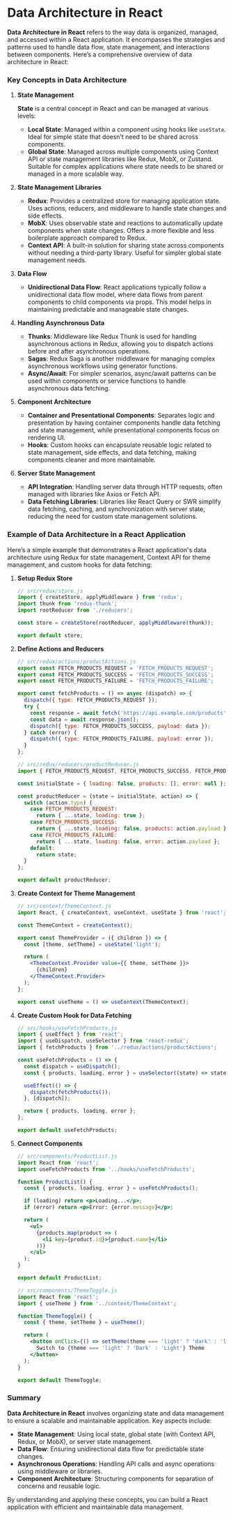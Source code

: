 # Data Architecture in React

**Data Architecture in React** refers to the way data is organized, managed, and accessed within a React application. It encompasses the strategies and patterns used to handle data flow, state management, and interactions between components. Here’s a comprehensive overview of data architecture in React:

### Key Concepts in Data Architecture

1. **State Management**

   **State** is a central concept in React and can be managed at various levels:
   
   - **Local State**: Managed within a component using hooks like `useState`. Ideal for simple state that doesn’t need to be shared across components.
   - **Global State**: Managed across multiple components using Context API or state management libraries like Redux, MobX, or Zustand. Suitable for complex applications where state needs to be shared or managed in a more scalable way.

2. **State Management Libraries**

   - **Redux**: Provides a centralized store for managing application state. Uses actions, reducers, and middleware to handle state changes and side effects.
   - **MobX**: Uses observable state and reactions to automatically update components when state changes. Offers a more flexible and less boilerplate approach compared to Redux.
   - **Context API**: A built-in solution for sharing state across components without needing a third-party library. Useful for simpler global state management needs.

3. **Data Flow**

   - **Unidirectional Data Flow**: React applications typically follow a unidirectional data flow model, where data flows from parent components to child components via props. This model helps in maintaining predictable and manageable state changes.

4. **Handling Asynchronous Data**

   - **Thunks**: Middleware like Redux Thunk is used for handling asynchronous actions in Redux, allowing you to dispatch actions before and after asynchronous operations.
   - **Sagas**: Redux Saga is another middleware for managing complex asynchronous workflows using generator functions.
   - **Async/Await**: For simpler scenarios, async/await patterns can be used within components or service functions to handle asynchronous data fetching.

5. **Component Architecture**

   - **Container and Presentational Components**: Separates logic and presentation by having container components handle data fetching and state management, while presentational components focus on rendering UI.
   - **Hooks**: Custom hooks can encapsulate reusable logic related to state management, side effects, and data fetching, making components cleaner and more maintainable.

6. **Server State Management**

   - **API Integration**: Handling server data through HTTP requests, often managed with libraries like Axios or Fetch API.
   - **Data Fetching Libraries**: Libraries like React Query or SWR simplify data fetching, caching, and synchronization with server state, reducing the need for custom state management solutions.

### Example of Data Architecture in a React Application

Here’s a simple example that demonstrates a React application's data architecture using Redux for state management, Context API for theme management, and custom hooks for data fetching:

1. **Setup Redux Store**

   ```jsx
   // src/redux/store.js
   import { createStore, applyMiddleware } from 'redux';
   import thunk from 'redux-thunk';
   import rootReducer from './reducers';

   const store = createStore(rootReducer, applyMiddleware(thunk));

   export default store;
   ```

2. **Define Actions and Reducers**

   ```jsx
   // src/redux/actions/productActions.js
   export const FETCH_PRODUCTS_REQUEST = 'FETCH_PRODUCTS_REQUEST';
   export const FETCH_PRODUCTS_SUCCESS = 'FETCH_PRODUCTS_SUCCESS';
   export const FETCH_PRODUCTS_FAILURE = 'FETCH_PRODUCTS_FAILURE';

   export const fetchProducts = () => async (dispatch) => {
     dispatch({ type: FETCH_PRODUCTS_REQUEST });
     try {
       const response = await fetch('https://api.example.com/products');
       const data = await response.json();
       dispatch({ type: FETCH_PRODUCTS_SUCCESS, payload: data });
     } catch (error) {
       dispatch({ type: FETCH_PRODUCTS_FAILURE, payload: error });
     }
   };
   ```

   ```jsx
   // src/redux/reducers/productReducer.js
   import { FETCH_PRODUCTS_REQUEST, FETCH_PRODUCTS_SUCCESS, FETCH_PRODUCTS_FAILURE } from '../actions/productActions';

   const initialState = { loading: false, products: [], error: null };

   const productReducer = (state = initialState, action) => {
     switch (action.type) {
       case FETCH_PRODUCTS_REQUEST:
         return { ...state, loading: true };
       case FETCH_PRODUCTS_SUCCESS:
         return { ...state, loading: false, products: action.payload };
       case FETCH_PRODUCTS_FAILURE:
         return { ...state, loading: false, error: action.payload };
       default:
         return state;
     }
   };

   export default productReducer;
   ```

3. **Create Context for Theme Management**

   ```jsx
   // src/context/ThemeContext.js
   import React, { createContext, useContext, useState } from 'react';

   const ThemeContext = createContext();

   export const ThemeProvider = ({ children }) => {
     const [theme, setTheme] = useState('light');

     return (
       <ThemeContext.Provider value={{ theme, setTheme }}>
         {children}
       </ThemeContext.Provider>
     );
   };

   export const useTheme = () => useContext(ThemeContext);
   ```

4. **Create Custom Hook for Data Fetching**

   ```jsx
   // src/hooks/useFetchProducts.js
   import { useEffect } from 'react';
   import { useDispatch, useSelector } from 'react-redux';
   import { fetchProducts } from '../redux/actions/productActions';

   const useFetchProducts = () => {
     const dispatch = useDispatch();
     const { products, loading, error } = useSelector((state) => state.product);

     useEffect(() => {
       dispatch(fetchProducts());
     }, [dispatch]);

     return { products, loading, error };
   };

   export default useFetchProducts;
   ```

5. **Connect Components**

   ```jsx
   // src/components/ProductList.js
   import React from 'react';
   import useFetchProducts from '../hooks/useFetchProducts';

   function ProductList() {
     const { products, loading, error } = useFetchProducts();

     if (loading) return <p>Loading...</p>;
     if (error) return <p>Error: {error.message}</p>;

     return (
       <ul>
         {products.map(product => (
           <li key={product.id}>{product.name}</li>
         ))}
       </ul>
     );
   }

   export default ProductList;
   ```

   ```jsx
   // src/components/ThemeToggle.js
   import React from 'react';
   import { useTheme } from '../context/ThemeContext';

   function ThemeToggle() {
     const { theme, setTheme } = useTheme();

     return (
       <button onClick={() => setTheme(theme === 'light' ? 'dark' : 'light')}>
         Switch to {theme === 'light' ? 'Dark' : 'Light'} Theme
       </button>
     );
   }

   export default ThemeToggle;
   ```

### Summary

**Data Architecture in React** involves organizing state and data management to ensure a scalable and maintainable application. Key aspects include:

- **State Management**: Using local state, global state (with Context API, Redux, or MobX), or server state management.
- **Data Flow**: Ensuring unidirectional data flow for predictable state changes.
- **Asynchronous Operations**: Handling API calls and async operations using middleware or libraries.
- **Component Architecture**: Structuring components for separation of concerns and reusable logic.

By understanding and applying these concepts, you can build a React application with efficient and maintainable data management.